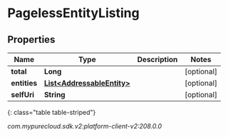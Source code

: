 # PagelessEntityListing


## Properties

| Name | Type | Description | Notes |
| ------------ | ------------- | ------------- | ------------- |
| **total** | **Long** |  |  [optional] |
| **entities** | [**List&lt;AddressableEntity&gt;**](AddressableEntity) |  |  [optional] |
| **selfUri** | **String** |  |  [optional] |
{: class="table table-striped"}




_com.mypurecloud.sdk.v2:platform-client-v2:208.0.0_
